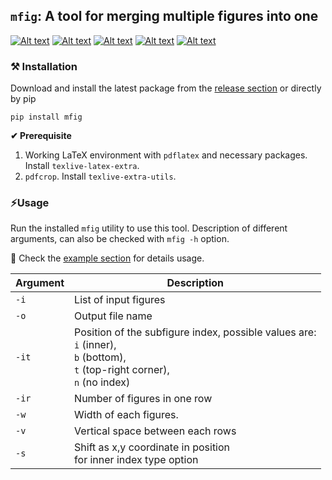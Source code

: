 ## `mfig`: A tool for merging multiple figures into one
[![Alt text](https://img.shields.io/pypi/v/mfig.svg?style=for-the-badge&logo=pypi)](https://pypi.org/project/mfig/)
[![Alt text](https://img.shields.io/pypi/pyversions/mfig.svg?style=for-the-badge&logo=python)](https://pypi.org/project/mfig/)
[![Alt text](https://img.shields.io/pypi/dm/mfig.svg?style=for-the-badge)](https://pypi.org/project/mfig/)
[![Alt text](https://img.shields.io/pypi/l/mfig.svg?style=for-the-badge)](https://pypi.org/project/mfig/)
[![Alt text](https://img.shields.io/pypi/status/mfig.svg?style=for-the-badge)](https://pypi.org/project/mfig/)




### ⚒ Installation 
Download and install the latest package from the [release section](https://github.com/Koushikphy/mfig/releases/latest) or directly by pip
```
pip install mfig
```

__✔ Prerequisite__  
1. Working LaTeX environment with `pdflatex` and necessary packages. Install `texlive-latex-extra`.
2. `pdfcrop`. Install `texlive-extra-utils`.



### ⚡Usage
Run the installed `mfig` utility to use this tool. Description of different arguments, can also be checked with `mfig -h` option. 

🚀 Check the [example section](example/Readme.md) for details usage.


| Argument    |  Description|
| ----------- | ----------- 
|    `-i`     | List of input figures |
|    `-o`     | Output file name  | 
|    `-it`    | Position of the subfigure index, possible values are: <br> `i` (inner), <br>`b` (bottom), <br>`t` (top-right corner),<br> `n` (no index) |
|    `-ir`    | Number of figures in one row |
|    `-w`     | Width of each figures. |
|    `-v`     | Vertical space between each rows |
|    `-s`     | Shift as x,y coordinate in position <br> for inner index type option |
